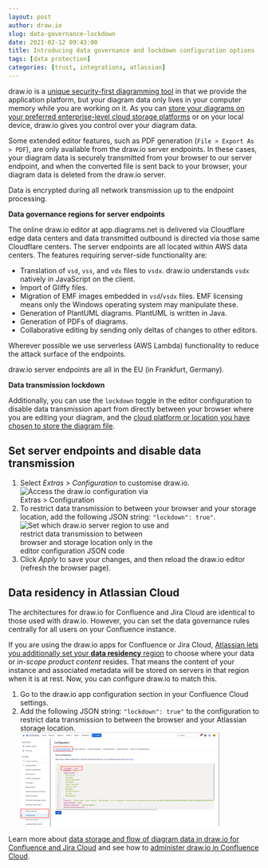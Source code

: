 ```yaml
---
layout: post
author: draw.io
slug: data-governance-lockdown
date: 2021-02-12 09:43:00
title: Introducing data governance and lockdown configuration options
tags: [data protection]
categories: [trust, integrations, atlassian]
---
```


draw.io is a [unique security-first diagramming tool](/blog/data-protection.html) in that we provide the application platform, but your diagram data only lives in your computer memory while you are working on it.  As you can [store your diagrams on your preferred enterprise-level cloud storage platforms](/blog/secure-diagramming-storage.html) or on your local device, draw.io gives you control over your diagram data.

Some extended editor features, such as PDF generation (``File > Export As > PDF``), are only available from the draw.io server endpoints. In these cases, your diagram data is securely transmitted from your browser to our server endpoint, and when the converted file is sent back to your browser, your diagram data is deleted from the draw.io server.

Data is encrypted during all network transmission up to the endpoint processing.

**Data governance regions for server endpoints**

The online draw.io editor at app.diagrams.net is delivered via Cloudflare edge data centers and data transmitted outbound is directed via those same Cloudflare centers. The server endpoints are all located within AWS data centers. The features requiring server-side functionality are:

- Translation of ``vsd``, ``vss``, and ``vdx`` files to ``vsdx``. draw.io understands ``vsdx`` natively in JavaScript on the client.
- Import of Gliffy files.
- Migration of EMF images embedded in ``vsd``/``vsdx`` files. EMF licensing means only the Windows operating system may manipulate these.
- Generation of PlantUML diagrams. PlantUML is written in Java.
- Generation of PDFs of diagrams.
- Collaborative editing by sending only deltas of changes to other editors.

Wherever possible we use serverless (AWS Lambda) functionality to reduce the attack surface of the endpoints.

draw.io server endpoints are all in the EU (in Frankfurt, Germany).


**Data transmission lockdown**


Additionally, you can use the ``lockdown`` toggle in the editor configuration to disable data transmission apart from directly between your browser where you are editing your diagram, and the [cloud platform or location you have chosen to store the diagram file](/doc/faq/storage-location-select.html). 

## Set server endpoints and disable data transmission


1. Select _Extras > Configuration_ to customise draw.io.
<br /><img src="/assets/img/blog/extras-configuration-menu.png" style="width=100%;max-width:300px;height:auto;" alt="Access the draw.io configuration via Extras > Configuration">
2. To restrict data transmission to between your browser and your storage location, add the following JSON string: ``"lockdown": true"``.
<br /><img src="/assets/img/blog/edit-configuration-data-governance-lockdown.png" style="width=100%;max-width:300px;height:auto;" alt="Set which draw.io server region to use and restrict data transmission to between browser and storage location only in the editor configuration JSON code">
3. Click _Apply_ to save your changes, and then reload the draw.io editor (refresh the browser page).


## Data residency in Atlassian Cloud


The architectures for draw.io for Confluence and Jira Cloud are identical to those used with draw.io. However, you can set the data governance rules centrally for all users on your Confluence instance.

If you are using the draw.io apps for Confluence or Jira Cloud, [Atlassian lets you additionally set your **data residency** region](https://confluence.atlassian.com/cloud/manage-data-residency-976763149.html) to choose where your data or _in-scope product content_ resides. That means the content of your instance and associated metadata will be stored on servers in that region when it is at rest. Now, you can configure draw.io to match this.

1. Go to the draw.io app configuration section in your Confluence Cloud settings.
2. Add the following JSON string: ``"lockdown": true"`` to the configuration to restrict data transmission to between the browser and your Atlassian storage location.
<br /><img src="/assets/img/blog/drawio-confluence-lockdown-config.png" style="width=100%;max-width:400px;height:auto;" alt="Configure draw.io for Confluence Cloud to lock down your diagram data to match your Atlassian data residency settings">

Learn more about [data storage and flow of diagram data in draw.io for Confluence and Jira Cloud](/doc/faq/data-flow-confluence-jira-cloud.html) and see how to [administer draw.io in Confluence Cloud](/doc/drawio-confluence-cloud-admin.html).
